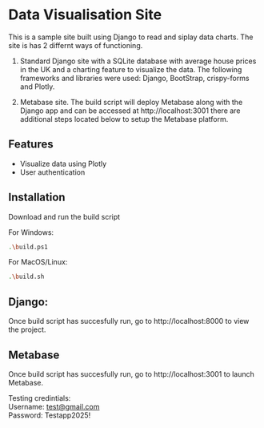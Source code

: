 
# Data Visualisation Site

This is a sample site built using Django to read and siplay data charts. The site is has 2 differnt ways of functioning.

1. Standard Django site with a SQLite database with average house prices in the UK and a charting feature to visualize the data. The following frameworks and libraries were used: Django, BootStrap, crispy-forms and Plotly.

2. Metabase site. The build script will deploy Metabase along with the Django app and can be accessed at http://localhost:3001 there are additional steps located below to setup the Metabase platform.

## Features

- Visualize data using Plotly
- User authentication

## Installation

Download and run the build script  

For Windows:

```bash
.\build.ps1
```

For MacOS/Linux:

```bash
.\build.sh
```


## Django:
Once build script has succesfully run, go to http://localhost:8000 to view the project.

## Metabase
Once build script has succesfully run, go to http://localhost:3001 to launch Metabase.

Testing credintials:  
Username: test@gmail.com  
Password: Testapp2025!




